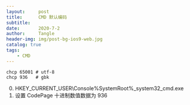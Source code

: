 ```yaml
---
layout:     post
title:      CMD 默认编码
subtitle:   
date:       2020-7-2
author:     Tangle
header-img: img/post-bg-ios9-web.jpg
catalog: true
tags:
    - CMD
---
```


```
chcp 65001 # utf-8
chcp 936   # gbk
```

0. HKEY_CURRENT_USER\Console\%SystemRoot%_system32_cmd.exe
0. 设置 CodePage 十进制数值数据为 936
